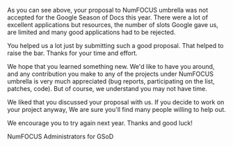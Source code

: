 As you can see above, your proposal to NumFOCUS umbrella was not accepted for
the Google Season of Docs this year. There were a lot of excellent applications
but resources, the number of slots Google gave us, are limited and many good
applications had to be rejected.

You helped us a lot just by submitting such a good proposal. That helped to
raise the bar. Thanks for your time and effort.

We hope that you learned something new. We'd like to have you around, and any
contribution you make to any of the projects under NumFOCUS umbrella is very
much appreciated (bug reports, participating on the list, patches, code). But of
course, we understand you may not have time.

We liked that you discussed your proposal with us. If you decide to work on your
project anyway, We are sure you'll find many people willing to help out.

We encourage you to try again next year.
Thanks and good luck!

NumFOCUS Administrators for GSoD
